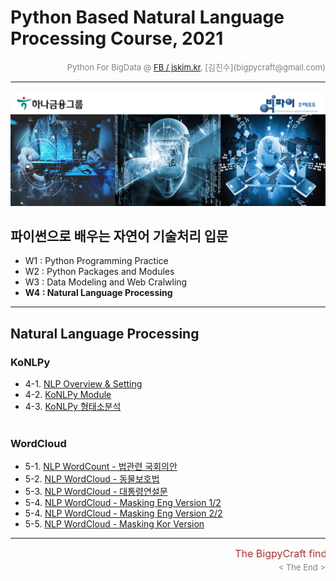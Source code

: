 
# Python Based Natural Language Processing Course, 2021

<div align='right'><font size=2 color='gray'>Python For BigData @ <font color='blue'><a href='https://www.facebook.com/jskim.kr'>FB / jskim.kr</a></font>, [김진수](bigpycraft@gmail.com)</font></div>
<hr>

<img src="../images/img_main_front.png">

## 파이썬으로 배우는 자연어 기술처리 입문
- W1 : Python Programming Practice
- W2 : Python Packages and Modules
- W3 : Data Modeling and Web Cralwling
- <b>W4 : Natural Language Processing</b>
<hr>

## Natural Language Processing</b>

### KoNLPy
- 4-1. [NLP Overview & Setting                    ][F7110]
- 4-2. [KoNLPy Module                             ][F7200]
- 4-3. [KoNLPy 형태소분석                         ][F7300]
<br/><br/>
### WordCloud
- 5-1. [NLP WordCount - 법관련 국회의안           ][F7130]
- 5-2. [NLP WordCloud - 동물보호법                ][F7400]
- 5-3. [NLP WordCloud - 대통령연설문              ][F7500]
- 5-4. [NLP WordCloud - Masking Eng Version 1/2   ][F7601]
- 5-4. [NLP WordCloud - Masking Eng Version 2/2   ][F7602]
- 5-5. [NLP WordCloud - Masking Kor Version       ][F7700]


[F7110]:  https://htmlpreview.github.io/?https://github.com/bigpycraft/ent21-hanafin-nlp/blob/master/notebook/html_konlpy/BPC_F711_NLP_KoNLPy_Module_ver3.html            "Go F7110"
[F7200]:  https://htmlpreview.github.io/?https://github.com/bigpycraft/ent21-hanafin-nlp/blob/master/notebook/html_konlpy/PF_DA_720_KoNLPy_Module_ver2.0.html             "Go F7200"
[F7300]:  https://htmlpreview.github.io/?https://github.com/bigpycraft/ent21-hanafin-nlp/blob/master/notebook/html_konlpy/PF_DA_730_KoNLPy_WordCloud_형태소분석_v2.html   "Go F7300"
[F7130]:  https://htmlpreview.github.io/?https://github.com/bigpycraft/ent21-hanafin-nlp/blob/master/notebook/html_konlpy/PF_DA_713_NLP_kobill_v2.html                    "Go F7130"
[F7400]:  https://htmlpreview.github.io/?https://github.com/bigpycraft/ent21-hanafin-nlp/blob/master/notebook/html_konlpy/PF_DA_740_KoNLPy_WordCloud_동물보호법_v3.html   "Go F7400"
[F7500]:  https://htmlpreview.github.io/?https://github.com/bigpycraft/ent21-hanafin-nlp/blob/master/notebook/html_konlpy/PF_DA_750_KoNLPy_WordCloud_대통령연설문_v2.html "Go F7500"
[F7601]:  https://htmlpreview.github.io/?https://github.com/bigpycraft/ent21-hanafin-nlp/blob/master/notebook/html_konlpy/PF_DA_760_NLP_WordCloud_Eng_Alice_v3-1.html     "Go F7601"
[F7602]:  https://htmlpreview.github.io/?https://github.com/bigpycraft/ent21-hanafin-nlp/blob/master/notebook/html_konlpy/PF_DA_760_NLP_WordCloud_Eng_Alice_v3-2.html     "Go F7602"
[F7700]:  https://htmlpreview.github.io/?https://github.com/bigpycraft/ent21-hanafin-nlp/blob/master/notebook/html_konlpy/PF_DA_770_WordCloud_이미지마스킹_v3.html        "Go F7700"




<hr>
<marquee><font size=3 color='brown'>The BigpyCraft find the information to design valuable society with Technology & Craft.</font></marquee>
<div align='right'><font size=2 color='gray'> &lt; The End &gt; </font></div>

